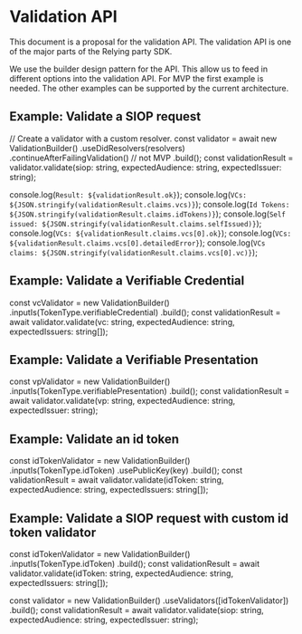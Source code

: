 # Validation API
This document is a proposal for the validation API. The validation API is one of the major parts of the 
Relying party SDK.

We use the builder design pattern for the API. This allow us to feed in different options into the validation API.
For MVP the first example is needed. The other examples can be supported by the current architecture.

## Example: Validate a SIOP request

// Create a validator with a custom resolver.
const validator = await new ValidationBuilder()
                    .useDidResolvers(resolvers)
                    .continueAfterFailingValidation() // not MVP
                    .build();
const validationResult = validator.validate(siop: string, expectedAudience: string, expectedIssuer: string);

console.log(`Result: ${validationResult.ok}`);
console.log(`VCs: ${JSON.stringify(validationResult.claims.vcs)}`);
console.log(`Id Tokens: ${JSON.stringify(validationResult.claims.idTokens)}`);
console.log(`Self issued: ${JSON.stringify(validationResult.claims.selfIssued)}`);
console.log(`VCs: ${validationResult.claims.vcs[0].ok}`);
console.log(`VCs: ${validationResult.claims.vcs[0].detailedError}`);
console.log(`VCs claims: ${JSON.stringify(validationResult.claims.vcs[0].vc)}`);

## Example: Validate a Verifiable Credential


const vcValidator = new ValidationBuilder()
                    .inputIs(TokenType.verifiableCredential)
                    .build();
const validationResult = await validator.validate(vc: string, expectedAudience: string, expectedIssuers: string[]);


## Example: Validate a Verifiable Presentation

const vpValidator = new ValidationBuilder()
                    .inputIs(TokenType.verifiablePresentation)
                    .build();
const validationResult = await validator.validate(vp: string, expectedAudience: string, expectedIssuer: string);


## Example: Validate an id token

const idTokenValidator = new ValidationBuilder()
                    .inputIs(TokenType.idToken)
                    .usePublicKey(key)
                    .build();
const validationResult = await validator.validate(idToken: string, expectedAudience: string, expectedIssuers: string[]);


## Example: Validate a SIOP request with custom id token validator

const idTokenValidator = new ValidationBuilder()
                    .inputIs(TokenType.idToken)
                    .build();
const validationResult = await validator.validate(idToken: string, expectedAudience: string, expectedIssuers: string[]);

const validator = new ValidationBuilder()
                    .useValidators([idTokenValidator])
                    .build();
const validationResult = await validator.validate(siop: string, expectedAudience: string, expectedIssuer: string);


